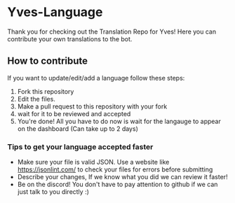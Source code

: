 # Yves-Language
Thank you for checking out the Translation Repo for Yves! Here you can contribute your own translations to the bot.


## How to contribute
If you want to update/edit/add a language follow these steps:

1. Fork this repository
2. Edit the files.
3. Make a pull request to this repository with your fork
4. wait for it to be reviewed and accepted
5. You're done! All you have to do now is wait for the langauge to appear on the dashboard (Can take up to 2 days)

### Tips to get your language accepted faster
- Make sure your file is valid JSON. Use a website like https://jsonlint.com/ to check your files for errors before submitting
- Describe your changes, If we know what you did we can review it faster!
- Be on the discord! You don't have to pay attention to github if we can just talk to you directly :)
